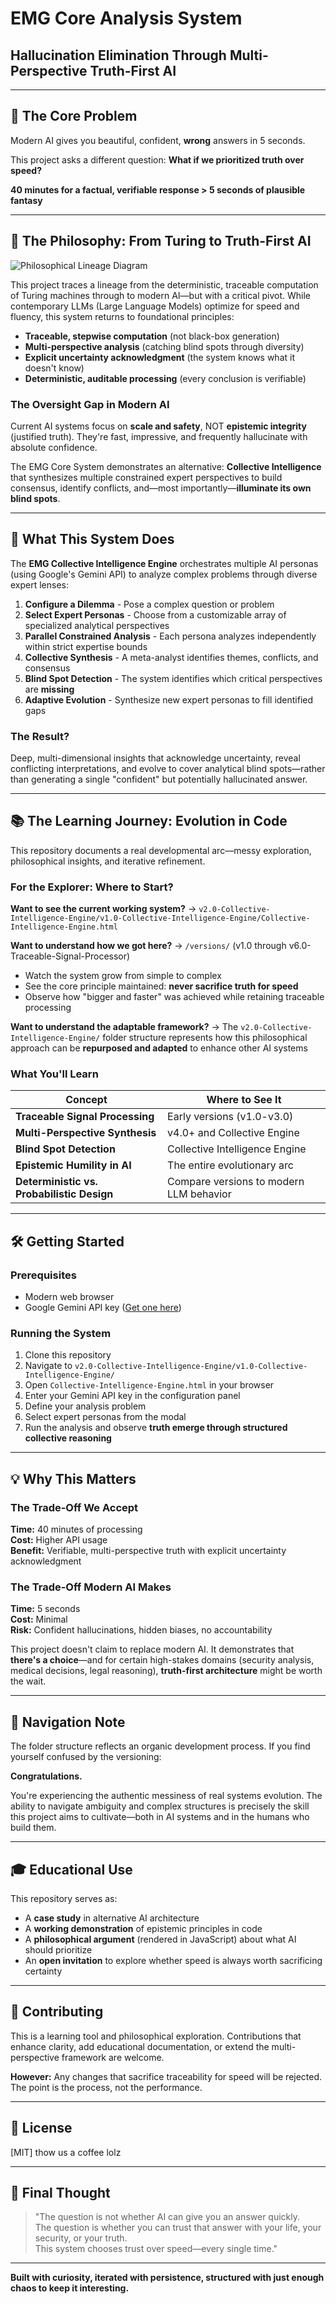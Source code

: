 # EMG Core Analysis System
## Hallucination Elimination Through Multi-Perspective Truth-First AI

---

## 🎯 The Core Problem

Modern AI gives you beautiful, confident, **wrong** answers in 5 seconds.

This project asks a different question: **What if we prioritized truth over speed?**

**40 minutes for a factual, verifiable response > 5 seconds of plausible fantasy**

---

## 🧠 The Philosophy: From Turing to Truth-First AI

![Philosophical Lineage Diagram](path/to/your/diagram.png)

This project traces a lineage from the deterministic, traceable computation of Turing machines through to modern AI—but with a critical pivot. While contemporary LLMs (Large Language Models) optimize for speed and fluency, this system returns to foundational principles:

- **Traceable, stepwise computation** (not black-box generation)
- **Multi-perspective analysis** (catching blind spots through diversity)
- **Explicit uncertainty acknowledgment** (the system knows what it doesn't know)
- **Deterministic, auditable processing** (every conclusion is verifiable)

### The Oversight Gap in Modern AI

Current AI systems focus on **scale and safety**, NOT **epistemic integrity** (justified truth). They're fast, impressive, and frequently hallucinate with absolute confidence.

The EMG Core System demonstrates an alternative: **Collective Intelligence** that synthesizes multiple constrained expert perspectives to build consensus, identify conflicts, and—most importantly—**illuminate its own blind spots**.

---

## 🚀 What This System Does

The **EMG Collective Intelligence Engine** orchestrates multiple AI personas (using Google's Gemini API) to analyze complex problems through diverse expert lenses:

1. **Configure a Dilemma** - Pose a complex question or problem
2. **Select Expert Personas** - Choose from a customizable array of specialized analytical perspectives
3. **Parallel Constrained Analysis** - Each persona analyzes independently within strict expertise bounds
4. **Collective Synthesis** - A meta-analyst identifies themes, conflicts, and consensus
5. **Blind Spot Detection** - The system identifies which critical perspectives are **missing**
6. **Adaptive Evolution** - Synthesize new expert personas to fill identified gaps

### The Result?

Deep, multi-dimensional insights that acknowledge uncertainty, reveal conflicting interpretations, and evolve to cover analytical blind spots—rather than generating a single "confident" but potentially hallucinated answer.

---

## 📚 The Learning Journey: Evolution in Code

This repository documents a real developmental arc—messy exploration, philosophical insights, and iterative refinement.

### For the Explorer: Where to Start?

**Want to see the current working system?**
→ `v2.0-Collective-Intelligence-Engine/v1.0-Collective-Intelligence-Engine/Collective-Intelligence-Engine.html`

**Want to understand how we got here?**
→ `/versions/` (v1.0 through v6.0-Traceable-Signal-Processor)
- Watch the system grow from simple to complex
- See the core principle maintained: **never sacrifice truth for speed**
- Observe how "bigger and faster" was achieved while retaining traceable processing

**Want to understand the adaptable framework?**
→ The `v2.0-Collective-Intelligence-Engine/` folder structure represents how this philosophical approach can be **repurposed and adapted** to enhance other AI systems

### What You'll Learn

| Concept | Where to See It |
|---------|----------------|
| **Traceable Signal Processing** | Early versions (v1.0-v3.0) |
| **Multi-Perspective Synthesis** | v4.0+ and Collective Engine |
| **Blind Spot Detection** | Collective Intelligence Engine |
| **Epistemic Humility in AI** | The entire evolutionary arc |
| **Deterministic vs. Probabilistic Design** | Compare versions to modern LLM behavior |

---

## 🛠️ Getting Started

### Prerequisites
- Modern web browser
- Google Gemini API key ([Get one here](https://aistudio.google.com/app/apikey))

### Running the System

1. Clone this repository
2. Navigate to `v2.0-Collective-Intelligence-Engine/v1.0-Collective-Intelligence-Engine/`
3. Open `Collective-Intelligence-Engine.html` in your browser
4. Enter your Gemini API key in the configuration panel
5. Define your analysis problem
6. Select expert personas from the modal
7. Run the analysis and observe **truth emerge through structured collective reasoning**

---

## 💡 Why This Matters

### The Trade-Off We Accept

**Time:** 40 minutes of processing  
**Cost:** Higher API usage  
**Benefit:** Verifiable, multi-perspective truth with explicit uncertainty acknowledgment

### The Trade-Off Modern AI Makes

**Time:** 5 seconds  
**Cost:** Minimal  
**Risk:** Confident hallucinations, hidden biases, no accountability

This project doesn't claim to replace modern AI. It demonstrates that **there's a choice**—and for certain high-stakes domains (security analysis, medical decisions, legal reasoning), **truth-first architecture** might be worth the wait.

---

## 🧭 Navigation Note

The folder structure reflects an organic development process. If you find yourself confused by the versioning:

**Congratulations.** 

You're experiencing the authentic messiness of real systems evolution. The ability to navigate ambiguity and complex structures is precisely the skill this project aims to cultivate—both in AI systems and in the humans who build them.

---

## 🎓 Educational Use

This repository serves as:
- A **case study** in alternative AI architecture
- A **working demonstration** of epistemic principles in code
- A **philosophical argument** (rendered in JavaScript) about what AI should prioritize
- An **open invitation** to explore whether speed is always worth sacrificing certainty

---

## 🤝 Contributing

This is a learning tool and philosophical exploration. Contributions that enhance clarity, add educational documentation, or extend the multi-perspective framework are welcome.

**However:** Any changes that sacrifice traceability for speed will be rejected. The point is the process, not the performance.

---

## 📜 License

[MIT] thow us a coffee lolz

---

## 🌟 Final Thought

> "The question is not whether AI can give you an answer quickly.  
> The question is whether you can trust that answer with your life, your security, or your truth.  
> This system chooses trust over speed—every single time."

---

**Built with curiosity, iterated with persistence, structured with just enough chaos to keep it interesting.**
